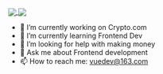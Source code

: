 <a href="https://github.com/anuraghazra/github-readme-stats">
  <img align="center" src="https://github-readme-stats.vercel.app/api?username=loliconer&count_private=true&show_icons=true&include_all_commits=true&hide_border=true&hide_title=true" />
</a>
<a href="https://github.com/anuraghazra/github-readme-stats">
  <img align="center" src="https://github-readme-stats.vercel.app/api/top-langs/?username=loliconer&langs_count=3&hide_title=true&hide_border=true" />
</a>

- 🔭 I’m currently working on Crypto.com
- 🌱 I’m currently learning Frontend Dev
- 🤔 I’m looking for help with making money
- 💬 Ask me about Frontend development
- 📫 How to reach me: vuedev@163.com
